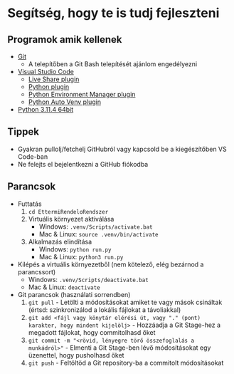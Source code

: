 # Segítség, hogy te is tudj fejleszteni

## Programok amik kellenek

- [Git](https://git-scm.com/downloads)
    - A telepítőben a Git Bash telepítését ajánlom engedélyezni
- [Visual Studio Code](https://code.visualstudio.com/download)
    - [Live Share plugin](https://marketplace.visualstudio.com/items?itemName=MS-vsliveshare.vsliveshare)
    - [Python plugin](https://marketplace.visualstudio.com/items?itemName=ms-python.python)
    - [Python Environment Manager plugin](https://marketplace.visualstudio.com/items?itemName=donjayamanne.python-environment-manager)
    - [Python Auto Venv plugin](https://marketplace.visualstudio.com/items?itemName=WolfiesHorizon.python-auto-venv)
- [Python 3.11.4 64bit](https://www.python.org/downloads)


## Tippek

- Gyakran pullolj/fetchelj GitHubról vagy kapcsold be a kiegészítőben VS Code-ban
- Ne felejts el bejelentkezni a GitHub fiókodba

## Parancsok

- Futtatás
    1. `cd EttermiRendeloRendszer`
    2. Virtuális környezet aktiválása
        - Windows: `.venv/Scripts/activate.bat`
        - Mac & Linux: `source .venv/bin/activate`
    3. Alkalmazás elindítása
        - Windows: `python run.py`
        - Mac & Linux: `python3 run.py`
- Kilépés a virtuális környezetből (nem kötelező, elég bezárnod a parancssort)
    - Windows: `.venv/Scripts/deactivate.bat`
    - Mac & Linux: `deactivate`
 - Git parancsok (használati sorrendben)
    1. `git pull` - Letölti a módosításokat amiket te vagy mások csináltak (értsd: szinkronizálod a lokális fájlokat a távoliakkal)
    2. `git add <fájl vagy könytár elérési út, vagy "." (pont) karakter, hogy mindent kijelölj>` - Hozzáadja a Git Stage-hez a megadott fájlokat, hogy commitolhasd őket
    3. `git commit -m "<rövid, lényegre törő összefoglalás a munkádról>"` - Elmenti a Git Stage-ben lévő módosításokat egy üzenettel, hogy pusholhasd őket
    4. `git push` - Feltöltöd a Git repository-ba a commitolt módosításokat
